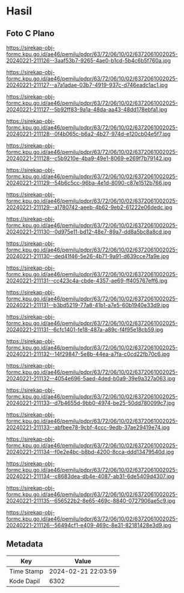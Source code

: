 # Hasil

## Foto C Plano

https://sirekap-obj-formc.kpu.go.id/ae46/pemilu/pdpr/63/72/06/10/02/6372061002025-20240221-211126--3aaf53b7-9265-4ae0-b1cd-5b4c6b5f760a.jpg

https://sirekap-obj-formc.kpu.go.id/ae46/pemilu/pdpr/63/72/06/10/02/6372061002025-20240221-211127--a7a1adae-03b7-4919-937c-d746eadc1ac1.jpg

https://sirekap-obj-formc.kpu.go.id/ae46/pemilu/pdpr/63/72/06/10/02/6372061002025-20240221-211127--5b92ff83-9a1a-48da-aa43-48dd178ebfa1.jpg

https://sirekap-obj-formc.kpu.go.id/ae46/pemilu/pdpr/63/72/06/10/02/6372061002025-20240221-211128--0f4b065c-b6a2-4b27-974d-e120cb04e5f7.jpg

https://sirekap-obj-formc.kpu.go.id/ae46/pemilu/pdpr/63/72/06/10/02/6372061002025-20240221-211128--c5b9210e-4ba9-49e1-8069-e269f7b79142.jpg

https://sirekap-obj-formc.kpu.go.id/ae46/pemilu/pdpr/63/72/06/10/02/6372061002025-20240221-211129--54b6c5cc-96ba-4e1d-8090-c87e1512b766.jpg

https://sirekap-obj-formc.kpu.go.id/ae46/pemilu/pdpr/63/72/06/10/02/6372061002025-20240221-211129--a1780742-aeeb-4b62-9eb2-61222e06dedc.jpg

https://sirekap-obj-formc.kpu.go.id/ae46/pemilu/pdpr/63/72/06/10/02/6372061002025-20240221-211130--0d975e11-bd12-48e7-89a7-dd8a5bc8a8cd.jpg

https://sirekap-obj-formc.kpu.go.id/ae46/pemilu/pdpr/63/72/06/10/02/6372061002025-20240221-211130--ded41f46-5e26-4b71-9a91-d639cce7fa9e.jpg

https://sirekap-obj-formc.kpu.go.id/ae46/pemilu/pdpr/63/72/06/10/02/6372061002025-20240221-211131--cc423c4a-cbde-4357-ae69-ff405767eff6.jpg

https://sirekap-obj-formc.kpu.go.id/ae46/pemilu/pdpr/63/72/06/10/02/6372061002025-20240221-211131--b3bd5219-77a8-41b1-a7e5-60b1940e33d9.jpg

https://sirekap-obj-formc.kpu.go.id/ae46/pemilu/pdpr/63/72/06/10/02/6372061002025-20240221-211131--6cfc1401-fe18-487a-a89c-f4f95e18cb59.jpg

https://sirekap-obj-formc.kpu.go.id/ae46/pemilu/pdpr/63/72/06/10/02/6372061002025-20240221-211132--14f29847-5e8b-44ea-a7fa-c0cd22fb70c6.jpg

https://sirekap-obj-formc.kpu.go.id/ae46/pemilu/pdpr/63/72/06/10/02/6372061002025-20240221-211132--4054e696-5aed-4ded-b0a9-39e9a327a063.jpg

https://sirekap-obj-formc.kpu.go.id/ae46/pemilu/pdpr/63/72/06/10/02/6372061002025-20240221-211133--d7b4655d-9bb0-4974-be25-50dd780099c7.jpg

https://sirekap-obj-formc.kpu.go.id/ae46/pemilu/pdpr/63/72/06/10/02/6372061002025-20240221-211133--abfbee78-9cbf-4ccc-9edb-37ae29419e74.jpg

https://sirekap-obj-formc.kpu.go.id/ae46/pemilu/pdpr/63/72/06/10/02/6372061002025-20240221-211134--f0e2e4bc-b8bd-4200-8cca-ddd13479540d.jpg

https://sirekap-obj-formc.kpu.go.id/ae46/pemilu/pdpr/63/72/06/10/02/6372061002025-20240221-211134--c8683dea-db4e-4087-ab31-6de5409d4307.jpg

https://sirekap-obj-formc.kpu.go.id/ae46/pemilu/pdpr/63/72/06/10/02/6372061002025-20240221-211135--656522b2-8e65-469c-8840-0727906ae5c9.jpg

https://sirekap-obj-formc.kpu.go.id/ae46/pemilu/pdpr/63/72/06/10/02/6372061002025-20240221-211126--56494cf1-e409-469c-8e31-82181428e3d9.jpg


## Metadata

| Key        | Value               |
| ---------- | ------------------- |
| Time Stamp | 2024-02-21 22:03:59 |
| Kode Dapil | 6302                |



